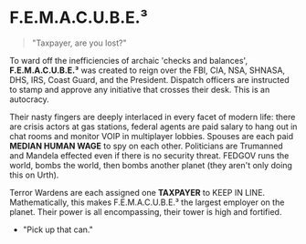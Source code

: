 # F.E.M.A.C.U.B.E.³

> "Taxpayer, are you lost?"

To ward off the inefficiencies of archaic 'checks and balances', **F.E.M.A.C.U.B.E.³** was created to reign over the FBI, CIA, NSA, SHNASA, DHS, IRS, Coast Guard, and the President. Dispatch officers are instructed to stamp and approve any initiative that crosses their desk. This is an autocracy.

Their nasty fingers are deeply interlaced in every facet of modern life: there are crisis actors at gas stations, federal agents are paid salary to hang out in chat rooms and monitor VOIP in multiplayer lobbies. Spouses are each paid **MEDIAN HUMAN WAGE** to spy on each other. Politicians are Trumanned and Mandela effected even if there is no security threat. FEDGOV runs the world, bombs the world, then bombs another planet (they aren't only doing this on Urth).

Terror Wardens are each assigned one **TAXPAYER** to KEEP IN LINE. Mathematically, this makes F.E.M.A.C.U.B.E.³ the largest employer on the planet. Their power is all encompassing, their tower is high and fortified.

- "Pick up that can."
